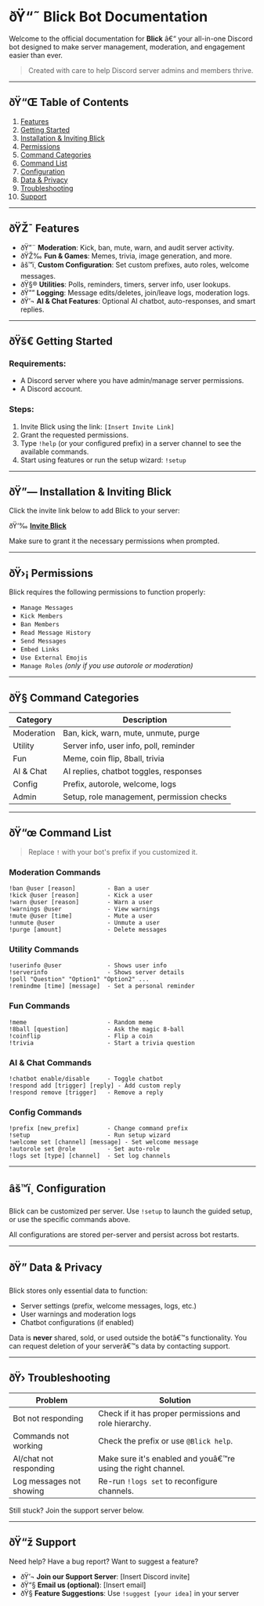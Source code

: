 
# ðŸ“˜ Blick Bot Documentation

Welcome to the official documentation for **Blick** â€“ your all-in-one Discord bot designed to make server management, moderation, and engagement easier than ever.

> Created with care to help Discord server admins and members thrive.

---

## ðŸ“Œ Table of Contents

1. [Features](#features)  
2. [Getting Started](#getting-started)  
3. [Installation & Inviting Blick](#installation--inviting-blick)  
4. [Permissions](#permissions)  
5. [Command Categories](#command-categories)  
6. [Command List](#command-list)  
7. [Configuration](#configuration)  
8. [Data & Privacy](#data--privacy)  
9. [Troubleshooting](#troubleshooting)  
10. [Support](#support)

---

## ðŸŽ¯ Features

- ðŸ”¨ **Moderation**: Kick, ban, mute, warn, and audit server activity.
- ðŸŽ‰ **Fun & Games**: Memes, trivia, image generation, and more.
- âš™ï¸ **Custom Configuration**: Set custom prefixes, auto roles, welcome messages.
- ðŸ§® **Utilities**: Polls, reminders, timers, server info, user lookups.
- ðŸ”” **Logging**: Message edits/deletes, join/leave logs, moderation logs.
- ðŸ’¬ **AI & Chat Features**: Optional AI chatbot, auto-responses, and smart replies.

---

## ðŸš€ Getting Started

### Requirements:
- A Discord server where you have admin/manage server permissions.
- A Discord account.

### Steps:

1. Invite Blick using the link: `[Insert Invite Link]`
2. Grant the requested permissions.
3. Type `!help` (or your configured prefix) in a server channel to see the available commands.
4. Start using features or run the setup wizard: `!setup`

---

## ðŸ”— Installation & Inviting Blick

Click the invite link below to add Blick to your server:

ðŸ‘‰ [**Invite Blick**](#)

Make sure to grant it the necessary permissions when prompted.

---

## ðŸ›¡ Permissions

Blick requires the following permissions to function properly:

- `Manage Messages`
- `Kick Members`
- `Ban Members`
- `Read Message History`
- `Send Messages`
- `Embed Links`
- `Use External Emojis`
- `Manage Roles` *(only if you use autorole or moderation)*

---

## ðŸ§­ Command Categories

| Category     | Description |
|--------------|-------------|
| Moderation   | Ban, kick, warn, mute, unmute, purge |
| Utility      | Server info, user info, poll, reminder |
| Fun          | Meme, coin flip, 8ball, trivia |
| AI & Chat    | AI replies, chatbot toggles, responses |
| Config       | Prefix, autorole, welcome, logs |
| Admin        | Setup, role management, permission checks |

---

## ðŸ“œ Command List

> Replace `!` with your bot's prefix if you customized it.

### Moderation Commands
```
!ban @user [reason]         - Ban a user
!kick @user [reason]        - Kick a user
!warn @user [reason]        - Warn a user
!warnings @user             - View warnings
!mute @user [time]          - Mute a user
!unmute @user               - Unmute a user
!purge [amount]             - Delete messages
```

### Utility Commands
```
!userinfo @user             - Shows user info
!serverinfo                 - Shows server details
!poll "Question" "Option1" "Option2" ...
!remindme [time] [message]  - Set a personal reminder
```

### Fun Commands
```
!meme                       - Random meme
!8ball [question]           - Ask the magic 8-ball
!coinflip                   - Flip a coin
!trivia                     - Start a trivia question
```

### AI & Chat Commands
```
!chatbot enable/disable     - Toggle chatbot
!respond add [trigger] [reply] - Add custom reply
!respond remove [trigger]   - Remove a reply
```

### Config Commands
```
!prefix [new_prefix]        - Change command prefix
!setup                      - Run setup wizard
!welcome set [channel] [message] - Set welcome message
!autorole set @role         - Set auto-role
!logs set [type] [channel]  - Set log channels
```

---

## âš™ï¸ Configuration

Blick can be customized per server. Use `!setup` to launch the guided setup, or use the specific commands above.

All configurations are stored per-server and persist across bot restarts.

---

## ðŸ” Data & Privacy

Blick stores only essential data to function:
- Server settings (prefix, welcome messages, logs, etc.)
- User warnings and moderation logs
- Chatbot configurations (if enabled)

Data is **never** shared, sold, or used outside the botâ€™s functionality. You can request deletion of your serverâ€™s data by contacting support.

---

## ðŸ›  Troubleshooting

| Problem                        | Solution |
|-------------------------------|----------|
| Bot not responding             | Check if it has proper permissions and role hierarchy. |
| Commands not working           | Check the prefix or use `@Blick help`. |
| AI/chat not responding         | Make sure it's enabled and youâ€™re using the right channel. |
| Log messages not showing       | Re-run `!logs set` to reconfigure channels. |

Still stuck? Join the support server below.

---

## ðŸ“ž Support

Need help? Have a bug report? Want to suggest a feature?

- ðŸ’¬ **Join our Support Server**: [Insert Discord invite]
- ðŸ“§ **Email us (optional)**: [Insert email]
- ðŸ§  **Feature Suggestions**: Use `!suggest [your idea]` in your server
